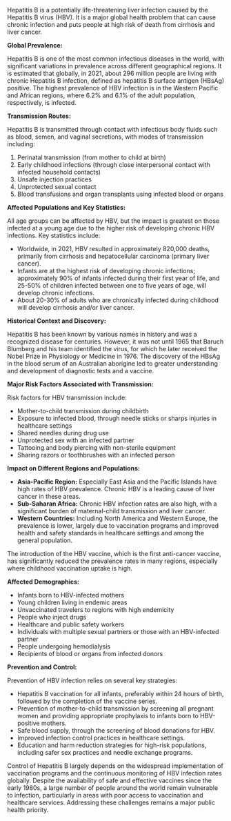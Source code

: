 Hepatitis B is a potentially life-threatening liver infection caused by the Hepatitis B virus (HBV). It is a major global health problem that can cause chronic infection and puts people at high risk of death from cirrhosis and liver cancer.

**Global Prevalence:**

Hepatitis B is one of the most common infectious diseases in the world, with significant variations in prevalence across different geographical regions. It is estimated that globally, in 2021, about 296 million people are living with chronic Hepatitis B infection, defined as hepatitis B surface antigen (HBsAg) positive. The highest prevalence of HBV infection is in the Western Pacific and African regions, where 6.2% and 6.1% of the adult population, respectively, is infected.

**Transmission Routes:**

Hepatitis B is transmitted through contact with infectious body fluids such as blood, semen, and vaginal secretions, with modes of transmission including:

1. Perinatal transmission (from mother to child at birth)
2. Early childhood infections (through close interpersonal contact with infected household contacts)
3. Unsafe injection practices
4. Unprotected sexual contact
5. Blood transfusions and organ transplants using infected blood or organs

**Affected Populations and Key Statistics:**

All age groups can be affected by HBV, but the impact is greatest on those infected at a young age due to the higher risk of developing chronic HBV infections. Key statistics include:

- Worldwide, in 2021, HBV resulted in approximately 820,000 deaths, primarily from cirrhosis and hepatocellular carcinoma (primary liver cancer).
- Infants are at the highest risk of developing chronic infections; approximately 90% of infants infected during their first year of life, and 25-50% of children infected between one to five years of age, will develop chronic infections.
- About 20-30% of adults who are chronically infected during childhood will develop cirrhosis and/or liver cancer.

**Historical Context and Discovery:**

Hepatitis B has been known by various names in history and was a recognized disease for centuries. However, it was not until 1965 that Baruch Blumberg and his team identified the virus, for which he later received the Nobel Prize in Physiology or Medicine in 1976. The discovery of the HBsAg in the blood serum of an Australian aborigine led to greater understanding and development of diagnostic tests and a vaccine.

**Major Risk Factors Associated with Transmission:**

Risk factors for HBV transmission include:

- Mother-to-child transmission during childbirth
- Exposure to infected blood, through needle sticks or sharps injuries in healthcare settings
- Shared needles during drug use
- Unprotected sex with an infected partner
- Tattooing and body piercing with non-sterile equipment
- Sharing razors or toothbrushes with an infected person

**Impact on Different Regions and Populations:**

- **Asia-Pacific Region:** Especially East Asia and the Pacific Islands have high rates of HBV prevalence. Chronic HBV is a leading cause of liver cancer in these areas.
- **Sub-Saharan Africa:** Chronic HBV infection rates are also high, with a significant burden of maternal-child transmission and liver cancer.
- **Western Countries:** Including North America and Western Europe, the prevalence is lower, largely due to vaccination programs and improved health and safety standards in healthcare settings and among the general population.

The introduction of the HBV vaccine, which is the first anti-cancer vaccine, has significantly reduced the prevalence rates in many regions, especially where childhood vaccination uptake is high.

**Affected Demographics:**

- Infants born to HBV-infected mothers
- Young children living in endemic areas
- Unvaccinated travelers to regions with high endemicity
- People who inject drugs
- Healthcare and public safety workers
- Individuals with multiple sexual partners or those with an HBV-infected partner
- People undergoing hemodialysis
- Recipients of blood or organs from infected donors

**Prevention and Control:**

Prevention of HBV infection relies on several key strategies:
- Hepatitis B vaccination for all infants, preferably within 24 hours of birth, followed by the completion of the vaccine series.
- Prevention of mother-to-child transmission by screening all pregnant women and providing appropriate prophylaxis to infants born to HBV-positive mothers.
- Safe blood supply, through the screening of blood donations for HBV.
- Improved infection control practices in healthcare settings.
- Education and harm reduction strategies for high-risk populations, including safer sex practices and needle exchange programs.

Control of Hepatitis B largely depends on the widespread implementation of vaccination programs and the continuous monitoring of HBV infection rates globally. Despite the availability of safe and effective vaccines since the early 1980s, a large number of people around the world remain vulnerable to infection, particularly in areas with poor access to vaccination and healthcare services. Addressing these challenges remains a major public health priority.